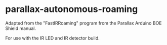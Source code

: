 # parallax-autonomous-roaming
Adapted from the "FastIRRoaming" program from the Parallax Arduino BOE Shield manual. 

For use with the IR LED and IR detector build.
